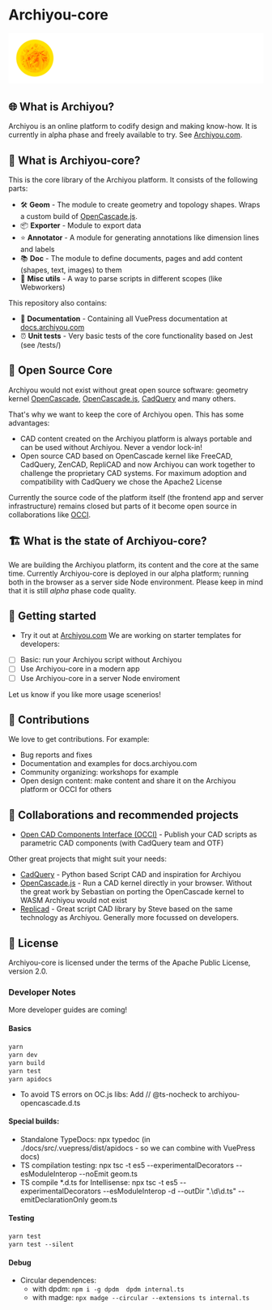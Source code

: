 # Archiyou-core

![Archiyou](assets/archiyou_logo_header_white.png)

## 🌐 What is Archiyou?

Archiyou is an online platform to codify design and making know-how. It is currently in alpha phase and freely available to try. See [Archiyou.com](https://archiyou.com). 

## 🚩 What is Archiyou-core?

This is the core library of the Archiyou platform. It consists of the following parts: 

- 🛠️ **Geom** - The module to create geometry and topology shapes. Wraps a custom build of [OpenCascade.js](https://github.com/donalffons/opencascade.js). 
- 📦 **Exporter** - Module to export data 
- ⭐ **Annotator** - A module for generating annotations like dimension lines and labels
- 📚 **Doc** - The module to define documents, pages and add content (shapes, text, images) to them
- 🌈 **Misc utils** - A way to parse scripts in different scopes (like Webworkers)

This repository also contains:

- 📄 **Documentation** - Containing all VuePress documentation at [docs.archiyou.com](https://docs.archiyou.com)
- ⏰ **Unit tests** - Very basic tests of the core functionality based on Jest (see /tests/)

## 💙 Open Source Core

Archiyou would not exist without great open source software: geometry kernel [OpenCascade](https://github.com/Open-Cascade-SAS/OCCT), [OpenCascade.js](https://github.com/donalffons/opencascade.js), [CadQuery](https://github.com/CadQuery/cadquery) and many others.

That's why we want to keep the core of Archiyou open. This has some advantages:

* CAD content created on the Archiyou platform is always portable and can be used without Archiyou. Never a vendor lock-in!
* Open source CAD based on OpenCascade kernel like FreeCAD, CadQuery, ZenCAD, RepliCAD and now Archiyou can work together to challenge the proprietary CAD systems. For maximum adoption and compatibility with CadQuery we chose the Apache2 License

Currently the source code of the platform itself (the frontend app and server infrastructure) remains closed but parts of it become open source in collaborations like [OCCI](https://github.com/occi-cad). 

## 🏗 What is the state of Archiyou-core?

We are building the Archiyou platform, its content and the core at the same time. Currently Archiyou-core is deployed in our alpha platform; running both in the browser as a server side Node environment. Please keep in mind that it is still _alpha_ phase code quality.

## 🚀 Getting started

* Try it out at [Archiyou.com](https://archiyou.com)
We are working on starter templates for developers:
- [ ] Basic: run your Archiyou script without Archiyou
- [ ] Use Archiyou-core in a modern app
- [ ] Use Archiyou-core in a server Node enviroment

Let us know if you like more usage scenerios!

## 🙋 Contributions

We love to get contributions. For example:

* Bug reports and fixes
* Documentation and examples for docs.archiyou.com
* Community organizing: workshops for example
* Open design content: make content and share it on the Archiyou platform or OCCI for others

## 🙏 Collaborations and recommended projects

* [Open CAD Components Interface (OCCI)](https://github.com/occi-cad) - Publish your CAD scripts as parametric CAD components (with CadQuery team and OTF)

Other great projects that might suit your needs:

* [CadQuery](https://github.com/CadQuery/cadquery) - Python based Script CAD and inspiration for Archiyou
* [OpenCascade.js](https://github.com/donalffons/opencascade.js) - Run a CAD kernel directly in your browser. Without the great work by Sebastian on porting the OpenCascade kernel to WASM Archiyou would not exist
* [Replicad](https://github.com/sgenoud/replicad) - Great script CAD library by Steve based on the same technology as Archiyou. Generally more focussed on developers. 

## 🙌 License

Archiyou-core is licensed under the terms of the Apache Public License, version 2.0.

### Developer Notes

More developer guides are coming!

#### Basics

```
yarn
yarn dev
yarn build
yarn test
yarn apidocs
```

* To avoid TS errors on OC.js libs: Add // @ts-nocheck to archiyou-opencascade.d.ts

#### Special builds:

* Standalone TypeDocs: npx typedoc (in ./docs/src/.vuepress/dist/apidocs - so we can combine with VuePress docs)
* TS compilation testing: npx tsc  -t es5 --experimentalDecorators --esModuleInterop  --noEmit geom.ts
* TS compile *.d.ts for Intellisense: npx tsc  -t es5 --experimentalDecorators --esModuleInterop -d --outDir ".\d\d.ts" --emitDeclarationOnly geom.ts

#### Testing

```
yarn test
yarn test --silent
```

#### Debug

* Circular dependences: 
     * with dpdm: 
        `npm i -g dpdm 
        dpdm internal.ts`
     * with madge:
        `npx madge --circular --extensions ts internal.ts`